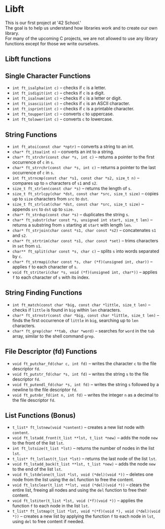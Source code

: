 # Libft

This is our first project at '42 School.'  
The goal is to help us understand how libraries work and to create our own library.  
For many of the upcoming C projects, we are not allowed to use any library functions except for those we write ourselves.

## Libft functions

## Single Character Functions

- `int ft_isalpha(int c)` – checks if `c` is a letter.
- `int ft_isdigit(int c)` – checks if `c` is a digit.
- `int ft_isalnum(int c)` – checks if `c` is a letter or digit.
- `int ft_isascii(int c)` – checks if `c` is an ASCII character.
- `int ft_isprint(int c)` – checks if `c` is a printable character.
- `int ft_toupper(int c)` – converts `c` to uppercase.
- `int ft_tolower(int c)` – converts `c` to lowercase.

## String Functions

- `int ft_atoi(const char *nptr)` – converts a string to an int.
- `char* ft_itoa(int n)` – converts an int to a string.
- `char* ft_strchr(const char *s, int c)` – returns a pointer to the first occurrence of `c` in `s`.
- `char* ft_strrchr(const char *s, int c)` – returns a pointer to the last occurrence of `c` in `s`.
- `int ft_strncmp(const char *s1, const char *s2, size_t n)` – compares up to `n` characters of `s1` and `s2`.
- `size_t ft_strlen(const char *s)` – returns the length of `s`.
- `size_t ft_strlcpy(char *dst, const char *src, size_t size)` – copies up to `size` characters from `src` to `dst`.
- `size_t ft_strlcat(char *dst, const char *src, size_t size)` – appends `src` to `dst` up to `size`.
- `char* ft_strdup(const char *s)` – duplicates the string `s`.
- `char* ft_substr(char const *s, unsigned int start, size_t len)` – returns a substring from `s` starting at `start` with length `len`.
- `char* ft_strjoin(char const *s1, char const *s2)` – concatenates `s1` and `s2`.
- `char* ft_strtrim(char const *s1, char const *set)` – trims characters in `set` from `s1`.
- `char** ft_split(char const *s, char c)` – splits `s` into words separated by `c`.
- `char* ft_strmapi(char const *s, char (*f)(unsigned int, char))` – applies `f` to each character of `s`.
- `void ft_striteri(char *s, void (*f)(unsigned int, char*))` – applies `f` to each character of `s` with its index.

## String Finding Functions

- `int ft_match(const char *big, const char *little, size_t len)` – checks if `little` is found in `big` within `len` characters.
- `char* ft_strnstr(const char *big, const char *little, size_t len)` – finds the first occurrence of `little` in `big`, searching up to `len` characters.
- `char* ft_grep(char **tab, char *word)` – searches for `word` in the `tab` array, similar to the shell command `grep`.

## File Descriptor (fd) Functions

- `void ft_putchar_fd(char c, int fd)` – writes the character `c` to the file descriptor `fd`.
- `void ft_putstr_fd(char *s, int fd)` – writes the string `s` to the file descriptor `fd`.
- `void ft_putendl_fd(char *s, int fd)` – writes the string `s` followed by a newline to the file descriptor `fd`.
- `void ft_putnbr_fd(int n, int fd)` – writes the integer `n` as a decimal to the file descriptor `fd`.

## List Functions (Bonus)

- `t_list* ft_lstnew(void *content)` – creates a new list node with `content`.
- `void ft_lstadd_front(t_list **lst, t_list *new)` – adds the node `new` to the front of the list `lst`.
- `int ft_lstsize(t_list *lst)` – returns the number of nodes in the list `lst`.
- `t_list* ft_lstlast(t_list *lst)` – returns the last node of the list `lst`.
- `void ft_lstadd_back(t_list **lst, t_list *new)` – adds the node `new` to the end of the list `lst`.
- `void ft_lstdelone(t_list *lst, void (*del)(void *))` – deletes one node from the list using the `del` function to free the content.
- `void ft_lstclear(t_list **lst, void (*del)(void *))` – clears the entire list, freeing all nodes and using the `del` function to free their content.
- `void ft_lstiter(t_list *lst, void (*f)(void *))` – applies the function `f` to each node in the list `lst`.
- `t_list* ft_lstmap(t_list *lst, void *(*f)(void *), void (*del)(void *))` – creates a new list by applying the function `f` to each node in `lst`, using `del` to free content if needed.

